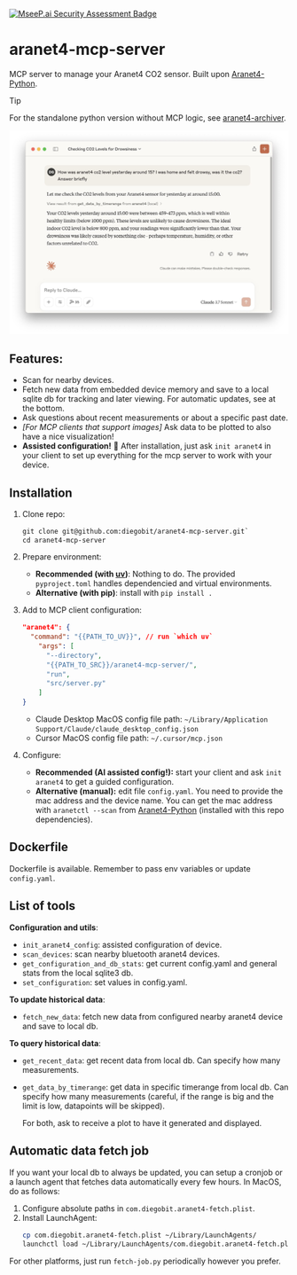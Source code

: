 [![MseeP.ai Security Assessment Badge](https://mseep.net/pr/diegobit-aranet4-mcp-server-badge.png)](https://mseep.ai/app/diegobit-aranet4-mcp-server)

# aranet4-mcp-server

MCP server to manage your Aranet4 CO2 sensor. Built upon [Aranet4-Python](https://github.com/Anrijs/Aranet4-Python).

> [!TIP]
> For the standalone python version without MCP logic, see [aranet4-archiver](https://github.com/diegobit/aranet4-archiver?tab=readme-ov-file).

![Example screenshot of the Aranet4 MCP Server running](img/claude-example-1.jpg)

## Features:
- Scan for nearby devices.
- Fetch new data from embedded device memory and save to a local sqlite db for tracking and later viewing. For automatic updates, see at the bottom.
- Ask questions about recent measurements or about a specific past date.
- *[For MCP clients that support images]* Ask data to be plotted to also have a nice visualization!
- **Assisted configuration!** 💫 After installation, just ask `init aranet4` in your client to set up everything for the mcp server to work with your device.

## Installation

1. Clone repo:

    ```
    git clone git@github.com:diegobit/aranet4-mcp-server.git`
    cd aranet4-mcp-server
    ```

2. Prepare environment:

    - **Recommended (with [uv](https://docs.astral.sh/uv/))**: Nothing to do. The provided `pyproject.toml` handles dependencied and virtual environments.
    - **Alternative (with pip)**: install with `pip install .`

3. Add to MCP client configuration:

    ```json
    "aranet4": {
      "command": "{{PATH_TO_UV}}", // run `which uv`
        "args": [
          "--directory",
          "{{PATH_TO_SRC}}/aranet4-mcp-server/",
          "run",
          "src/server.py"
        ]
    }
    ```

    - Claude Desktop MacOS config file path: `~/Library/Application Support/Claude/claude_desktop_config.json`
    - Cursor MacOS config file path: `~/.cursor/mcp.json`

4. Configure:

    - **Recommended (AI assisted config!):** start your client and ask `init aranet4` to get a guided configuration.
    - **Alternative (manual):** edit file `config.yaml`. You need to provide the mac address and the device name. You can get the mac address with `aranetctl --scan` from [Aranet4-Python](https://github.com/Anrijs/Aranet4-Python) (installed with this repo dependencies).

## Dockerfile

Dockerfile is available. Remember to pass env variables or update `config.yaml`.

## List of tools

**Configuration and utils**:
- `init_aranet4_config`: assisted configuration of device.
- `scan_devices`: scan nearby bluetooth aranet4 devices.
- `get_configuration_and_db_stats`: get current config.yaml and general stats from the local sqlite3 db.
- `set_configuration`: set values in config.yaml.

**To update historical data**:
- `fetch_new_data`: fetch new data from configured nearby aranet4 device and save to local db.

**To query historical data**:
- `get_recent_data`: get recent data from local db. Can specify how many measurements. 
- `get_data_by_timerange`: get data in specific timerange from local db. Can specify how many measurements (careful, if the range is big and the limit is low, datapoints will be skipped).

  For both, ask to receive a plot to have it generated and displayed.

## Automatic data fetch job

If you want your local db to always be updated, you can setup a cronjob or a launch agent that fetches data automatically every few hours. In MacOS, do as follows:

1. Configure absolute paths in `com.diegobit.aranet4-fetch.plist`.
2. Install LaunchAgent:
   ```bash
   cp com.diegobit.aranet4-fetch.plist ~/Library/LaunchAgents/
   launchctl load ~/Library/LaunchAgents/com.diegobit.aranet4-fetch.plist
   ```

For other platforms, just run `fetch-job.py` periodically however you prefer.

